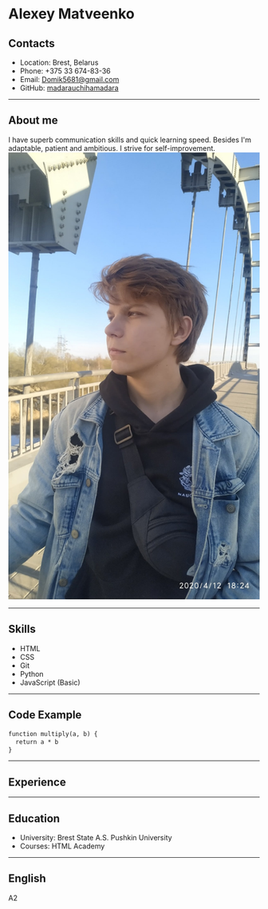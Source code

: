 # Alexey Matveenko
## Contacts
* Location: Brest, Belarus
* Phone: +375 33 674-83-36
* Email: Domik5681@gmail.com
* GitHub: [madarauchihamadara](https://github.com/madarauchihamadara)
___
## About me
I have superb communication skills and quick learning speed. Besides I'm adaptable, patient and ambitious. I strive for self-improvement.
![My foto](Foto.jpg)
___
## Skills
* HTML
* CSS
* Git
* Python
* JavaScript (Basic)
___
## Code Example
```
function multiply(a, b) {
  return a * b
} ​
```
___
## Experience
___
## Education
* University: Brest State A.S. Pushkin University
* Courses: HTML Academy

___
## English
A2
